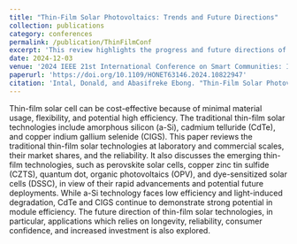 ```yaml
---
title: "Thin-Film Solar Photovoltaics: Trends and Future Directions"
collection: publications
category: conferences
permalink: /publication/ThinFilmConf
excerpt: 'This review highlights the progress and future directions of thin-film solar technologies from established CdTe and CIGS to emerging perovskite, CZTS, quantum dot, OPV, and DSSC, emphasizing efficiency gains, scalability, and their role in sustainable energy.'
date: 2024-12-03
venue: '2024 IEEE 21st International Conference on Smart Communities: Improving Quality of Life using AI, Robotics and IoT (HONET)'
paperurl: 'https://doi.org/10.1109/HONET63146.2024.10822947'
citation: 'Intal, Donald, and Abasifreke Ebong. "Thin-Film Solar Photovoltaics: Trends and Future Directions." 2024 IEEE 21st International Conference on Smart Communities: Improving Quality of Life using AI, Robotics and IoT (HONET). IEEE, 2024.'
---
```


Thin-film solar cell can be cost-effective because of minimal material usage, flexibility, and potential high efficiency. The traditional thin-film solar technologies include amorphous silicon (a-Si), cadmium telluride (CdTe), and copper indium gallium selenide (CIGS). This paper reviews the traditional thin-film solar technologies at laboratory and commercial scales, their market shares, and the reliability. It also discusses the emerging thin-film technologies, such as perovskite solar cells, copper zinc tin sulfide (CZTS), quantum dot, organic photovoltaics (OPV), and dye-sensitized solar cells (DSSC), in view of their rapid advancements and potential future deployments. While a-Si technology faces low efficiency and light-induced degradation, CdTe and CIGS continue to demonstrate strong potential in module efficiency. The future direction of thin-film solar technologies, in particular, applications which relies on longevity, reliability, consumer confidence, and increased investment is also explored.